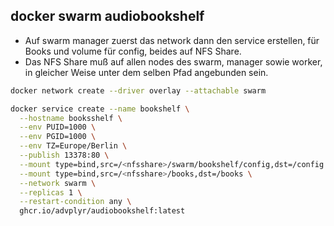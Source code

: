 ## docker swarm audiobookshelf

- Auf swarm manager zuerst das network dann den service erstellen, für Books und volume für config, beides auf NFS Share.
- Das NFS Share muß auf allen nodes des swarm, manager sowie worker, in gleicher Weise unter dem selben Pfad angebunden sein. 
```bash
docker network create --driver overlay --attachable swarm
```
```bash
docker service create --name bookshelf \
  --hostname booksshelf \
  --env PUID=1000 \
  --env PGID=1000 \
  --env TZ=Europe/Berlin \
  --publish 13378:80 \
  --mount type=bind,src=/<nfsshare>/swarm/bookshelf/config,dst=/config \
  --mount type=bind,src=/<nfsshare>/books,dst=/books \
  --network swarm \
  --replicas 1 \
  --restart-condition any \
  ghcr.io/advplyr/audiobookshelf:latest
  ```